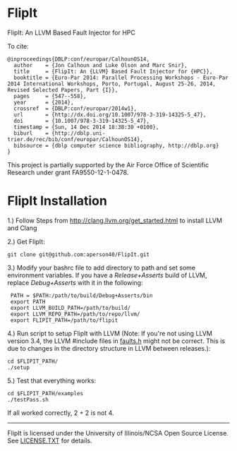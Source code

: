 FlipIt
======

FlipIt: An LLVM Based Fault Injector for HPC

To cite:
```
@inproceedings{DBLP:conf/europar/CalhounOS14,
  author    = {Jon Calhoun and Luke Olson and Marc Snir},
  title     = {FlipIt: An {LLVM} Based Fault Injector for {HPC}},
  booktitle = {Euro-Par 2014: Parallel Processing Workshops - Euro-Par 2014 International Workshops, Porto, Portugal, August 25-26, 2014, Revised Selected Papers, Part {I}},
  pages     = {547--558},
  year      = {2014},
  crossref  = {DBLP:conf/europar/2014w1},
  url       = {http://dx.doi.org/10.1007/978-3-319-14325-5_47},
  doi       = {10.1007/978-3-319-14325-5_47},
  timestamp = {Sun, 14 Dec 2014 18:38:30 +0100},
  biburl    = {http://dblp.uni-trier.de/rec/bib/conf/europar/CalhounOS14},
  bibsource = {dblp computer science bibliography, http://dblp.org}
}
```
This project is partially supported by the Air Force Office of Scientific Research under grant FA9550-12-1-0478.


# FlipIt Installation

1.) Follow Steps from http://clang.llvm.org/get_started.html to install LLVM and Clang

2.) Get FlipIt: 

```
git clone git@github.com:aperson40/FlipIt.git
```

3.) Modify your bashrc file to add directory to path and set some environment variables. If you have a *Release+Asserts* build of LLVM, replace *Debug+Asserts* with it in the following:

```
 PATH = $PATH:/path/to/build/Debug+Asserts/bin
 export PATH
 export LLVM_BUILD_PATH=/path/to/build/
 export LLVM_REPO_PATH=/path/to/repo/llvm/
 export FLIPIT_PATH=/path/to/flipit
```

4.) Run script to setup FlipIt with LLVM (Note: If you're not using LLVM version 3.4, the LLVM #include files in [faults.h](src/pass/faults.cpp) might not be correct. This is due to changes in the directory structure in LLVM between releases.):

```
cd $FLIPIT_PATH/
./setup
```
5.) Test that everything works:


```
cd $FLIPIT_PATH/examples
./testPass.sh
```

If all worked correctly, 2 + 2 is not 4.

------------------------------
FlipIt is licensed under the University of Illinois/NCSA Open Source License. See [LICENSE.TXT](LICENSE.TXT) for details.
